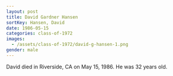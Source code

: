 ```yaml
---
layout: post
title: David Gardner Hansen
sortKey: Hansen, David
date: 1986-05-15
categories: class-of-1972
images:
  - /assets/class-of-1972/david-g-hansen-1.png
gender: male
---
```

David died in Riverside, CA on May 15, 1986.  He was 32 years old.
